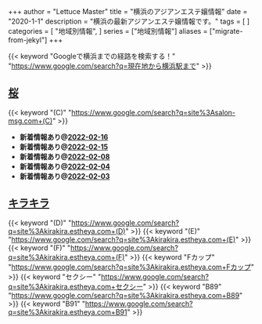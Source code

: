 +++
author = "Lettuce Master"
title = "横浜のアジアンエステ嬢情報"
date = "2020-1-1"
description = "横浜の最新アジアンエステ嬢情報です。"
tags = [
]
categories = [
    "地域別情報",
]
series = ["地域別情報"]
aliases = ["migrate-from-jekyl"]
+++

{{< keyword "Googleで横浜までの経路を検索する！" "https://www.google.com/search?q=現在地から横浜駅まで" >}}

## [桜](http://salon-msg.com/)
{{< keyword "(C)" "https://www.google.com/search?q=site%3Asalon-msg.com+(C)" >}} 

- **新着情報あり@[2022-02-16](/post/2022-02-16)**
- **新着情報あり@[2022-02-15](/post/2022-02-15)**
- **新着情報あり@[2022-02-08](/post/2022-02-08)**
- **新着情報あり@[2022-02-04](/post/2022-02-04)**
- **新着情報あり@[2022-02-03](/post/2022-02-03)**
## [キラキラ](http://kirakira.estheya.com/)
{{< keyword "(D)" "https://www.google.com/search?q=site%3Akirakira.estheya.com+(D)" >}} {{< keyword "(E)" "https://www.google.com/search?q=site%3Akirakira.estheya.com+(E)" >}} {{< keyword "(F)" "https://www.google.com/search?q=site%3Akirakira.estheya.com+(F)" >}} {{< keyword "Fカップ" "https://www.google.com/search?q=site%3Akirakira.estheya.com+Fカップ" >}} {{< keyword "セクシー" "https://www.google.com/search?q=site%3Akirakira.estheya.com+セクシー" >}} {{< keyword "B89" "https://www.google.com/search?q=site%3Akirakira.estheya.com+B89" >}} {{< keyword "B91" "https://www.google.com/search?q=site%3Akirakira.estheya.com+B91" >}} 

